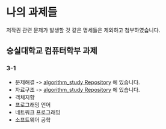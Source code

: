 # 나의 과제들

저작권 관련 문제가 발생할 것 같은 명세들은 제외하고 첨부하였습니다.

## 숭실대학교 컴퓨터학부 과제

### 3-1

- 문제해결 -> [algorithm_study Repository](https://github.com/LouiMinister/algorithm_study) 에 있습니다.
- 자료구조 -> [algorithm_study Repository](https://github.com/LouiMinister/algorithm_study) 에 있습니다.
- 객체지향
- 프로그래밍 언어
- 네트워크 프로그래밍
- 소프트웨어 공학
